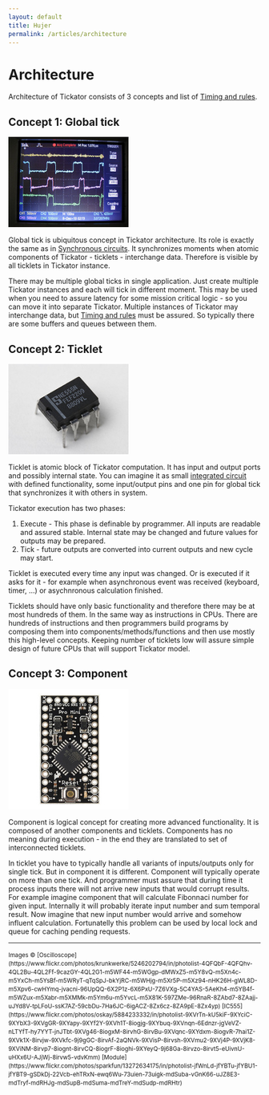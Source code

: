 ```yaml
---
layout: default
title: Hujer
permalink: /articles/architecture
---
```


Architecture
============

Architecture of Tickator consists of 3 concepts and list of [Timing and rules](/articles/rules).

Concept 1: Global tick
----------------------

<img src="/img/oscilloscope.jpg" class="floating-img"/>

Global tick is ubiquitous concept in Tickator architecture. Its role is exactly the same as in [Synchronous circuits](https://en.wikipedia.org/wiki/Synchronous_circuit). It synchronizes moments when atomic components of Tickator - ticklets - interchange data. Therefore is visible by all ticklets in Tickator instance.

There may be multiple global ticks in single application. Just create multiple Tickator instances and each will tick in different moment. This may be used when you need to assure latency for some mission critical logic - so you can move it into separate Tickator. Multiple instances of Tickator may interchange data, but [Timing and rules](/articles/rules) must be assured. So typically there are some buffers and queues between them.

Concept 2: Ticklet
------------------

<img src="/img/ic555.jpg" class="floating-img"/>

Ticklet is atomic block of Tickator computation. It has input and output ports and possibly internal state. You can imagine it as small [integrated circuit](https://en.wikipedia.org/wiki/Integrated_circuit) with defined functionality, some input/output pins and one pin for global tick that synchronizes it with others in system.

<span class="clearfix"></span>

Tickator execution has two phases:

1.   Execute - This phase is definable by programmer. All inputs are readable and assured stable. Internal state may be changed and future values for outputs may be prepared.
2.   Tick - future outputs are converted into current outputs and new cycle may start.

Ticklet is executed every time any input was changed. Or is executed if it asks for it - for example when asynchronous event was received (keyboard, timer, ...) or asychnronous calculation finished.

Ticklets should have only basic functionality and therefore there may be at most hundreds of them. In the same way as instructions in CPUs. There are hundreds of instructions and then programmers build programs by composing them into components/methods/functions and then use mostly this high-level concepts. Keeping number of ticklets low will assure simple design of future CPUs that will support Tickator model.

Concept 3: Component
--------------------

<img src="/img/module.jpg" class="floating-img"/>

Component is logical concept for creating more advanced functionality. It is composed of another components and ticklets. Components has no meaning during execution - in the end they are translated to set of interconnected ticklets.

In ticklet you have to typically handle all variants of inputs/outputs only for single tick. But in component it is different. Component will typically operate on more than one tick. And programmer must assure that during time it process inputs there will not arrive new inputs that would corrupt results.  For example imagine component that will calculate Fibonnaci number for given input. Internally it will probably iterate input number and sum temporal result. Now imagine that new input number would arrive and somehow influent calculation. Fortunatelly this problem can be used by local lock and queue for caching pending requests.

<hr/>

<small>
Images &copy; [Oscilloscope](https://www.flickr.com/photos/krunkwerke/5246202794/in/photolist-4QFQbF-4QFQhv-4QL2Bu-4QL2Ff-9cazGY-4QL2G1-m5WF44-m5WGgp-dMWxZ5-m5Y8vQ-m5Xn4c-m5YxCh-m5YsBf-m5WRyT-qTqSpJ-bkYjRC-m5WHjg-m5Xr5P-m5Xz94-nHK26H-gWL8D-m5Xpv6-cwHYmq-jvacni-96UpQQ-6X2P1z-6X6PxU-7Z6VXg-5C4YAS-5AeKh4-m5YB4f-m5WZux-m5Xabr-m5XMMk-m5Ym6u-m5YvcL-m5X81K-597ZMe-96RnaR-8ZAbd7-8ZAajj-uJYd8V-tpLFoU-ssK7AZ-59cbDu-7Ha6JC-6igACZ-8Zx6cz-8ZA9pE-8Zx4yp) [IC555](https://www.flickr.com/photos/oskay/5884233332/in/photolist-9XVrTn-kU5kiF-9XYciC-9XYbX3-9XVgGR-9XYapy-9XYf2Y-9XVh1T-8iogjg-9XYbuq-9XVnqn-6Ednzr-jgVeVZ-nLTYfT-hy7YYT-jnJTbt-9XVg46-8iogxM-8irvhG-8irvBu-9XVqnc-9XYdxm-8iogvR-7hai1Z-9XVk1X-8irvjw-9XVkfc-9j9gGC-8irvAf-2aQNVk-9XVisP-8irvsh-9XVmu2-9XVj4P-9XVjK8-9XViNM-8irvp7-8iognt-8irvCQ-8iogrF-8ioghi-9XYeyQ-9j68Ga-8irvzo-8irvt5-eUivnU-uHXx6U-AJjWj-8irvw5-vdvKmm) [Module](https://www.flickr.com/photos/sparkfun/13272634175/in/photolist-jfWnLd-jfYBTu-jfYBU1-jfYBT9-gSDkDj-22Vcb-ehTRxN-ewq6Wu-73uien-73uigk-mdSuba-vGnK66-uJZ8E3-mdTryf-mdRHJg-mdSupB-mdSuma-mdTreY-mdSudp-mdRHtr)
</small>
